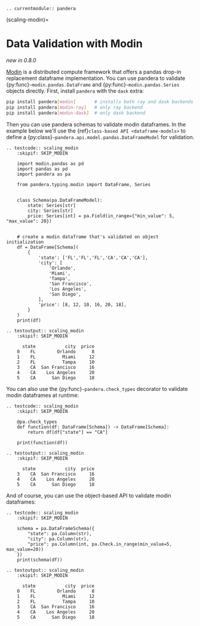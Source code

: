 ```{eval-rst}
.. currentmodule:: pandera
```

(scaling-modin)=

# Data Validation with Modin

*new in 0.8.0*

[Modin](https://modin.readthedocs.io/en/latest/) is a distributed
compute framework that offers a pandas drop-in replacement dataframe
implementation. You can use pandera to validate {py:func}`~modin.pandas.DataFrame`
and {py:func}`~modin.pandas.Series` objects directly. First, install
`pandera` with the `dask` extra:

```bash
pip install pandera[modin]       # installs both ray and dask backends
pip install pandera[modin-ray]   # only ray backend
pip install pandera[modin-dask]  # only dask backend
```

Then you can use pandera schemas to validate modin dataframes. In the example
below we'll use the {ref}`class-based API <dataframe-models>` to define a
{py:class}`~pandera.api.model.pandas.DataFrameModel` for validation.

```{eval-rst}
.. testcode:: scaling_modin
    :skipif: SKIP_MODIN

    import modin.pandas as pd
    import pandas as pd
    import pandera as pa

    from pandera.typing.modin import DataFrame, Series


    class Schema(pa.DataFrameModel):
        state: Series[str]
        city: Series[str]
        price: Series[int] = pa.Field(in_range={"min_value": 5, "max_value": 20})


    # create a modin dataframe that's validated on object initialization
    df = DataFrame[Schema](
        {
            'state': ['FL','FL','FL','CA','CA','CA'],
            'city': [
                'Orlando',
                'Miami',
                'Tampa',
                'San Francisco',
                'Los Angeles',
                'San Diego',
            ],
            'price': [8, 12, 10, 16, 20, 18],
        }
    )
    print(df)

```

```{eval-rst}
.. testoutput:: scaling_modin
    :skipif: SKIP_MODIN

      state           city  price
    0    FL        Orlando      8
    1    FL          Miami     12
    2    FL          Tampa     10
    3    CA  San Francisco     16
    4    CA    Los Angeles     20
    5    CA      San Diego     18

```

You can also use the {py:func}`~pandera.check_types` decorator to validate
modin dataframes at runtime:

```{eval-rst}
.. testcode:: scaling_modin
    :skipif: SKIP_MODIN

    @pa.check_types
    def function(df: DataFrame[Schema]) -> DataFrame[Schema]:
        return df[df["state"] == "CA"]

    print(function(df))

```

```{eval-rst}
.. testoutput:: scaling_modin
    :skipif: SKIP_MODIN

      state           city  price
    3    CA  San Francisco     16
    4    CA    Los Angeles     20
    5    CA      San Diego     18

```

And of course, you can use the object-based API to validate modin dataframes:

```{eval-rst}
.. testcode:: scaling_modin
    :skipif: SKIP_MODIN

    schema = pa.DataFrameSchema({
        "state": pa.Column(str),
        "city": pa.Column(str),
        "price": pa.Column(int, pa.Check.in_range(min_value=5, max_value=20))
    })
    print(schema(df))

```

```{eval-rst}
.. testoutput:: scaling_modin
    :skipif: SKIP_MODIN

      state           city  price
    0    FL        Orlando      8
    1    FL          Miami     12
    2    FL          Tampa     10
    3    CA  San Francisco     16
    4    CA    Los Angeles     20
    5    CA      San Diego     18
```

